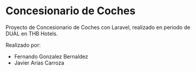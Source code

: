 # Concesionario de Coches

Proyecto de Concesionario de Coches con Laravel, realizado en periodo de DUAL en THB Hotels.

Realizado por:

- Fernando Gonzalez Bernaldez
- Javier Arias Carroza